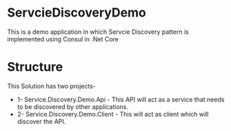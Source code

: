# ServcieDiscoveryDemo

This is a demo application in which Servcie Discovery pattern is implemented using Consul in .Net Core

# Structure

This Solution has two projects-

- 1- Service.Discovery.Demo.Api - This API will act as a service that needs to be discovered by other applications.
- 2- Service.Discovery.Demo.Client - This will act as client which will discover the API.
